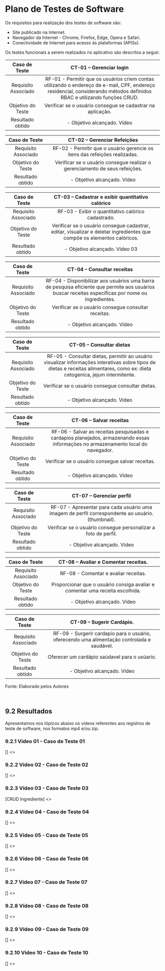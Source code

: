 # Plano de Testes de Software

Os requisitos para realização dos testes de software são: 

- Site publicado na Internet.
- Navegador da Internet - Chrome, Firefox, Edge, Opera e Safari.
- Conectividade de Internet para acesso às plataformas (APISs).

Os testes funcionais a serem realizados no aplicativo são descritos a seguir.
 
| **Caso de Teste** 	| **CT-01 – Gerenciar login** 	|
|:---:	|:---:	|
|	Requisito Associado 	| RF-01 - Permitir que os usuários criem contas utilizando o endereço de e-mail, CPF, endereço residencial, considerando métodos definidos RBAC e utilizando funções CRUD. |
| Objetivo do Teste 	| Verificar se o usuário consegue se cadastrar na aplicação. |
|Resultado obtido | - Objetivo alcançado. Vídeo  |

| Caso de Teste 	| CT-02 – Gerenciar Refeições	|
|:---:	|:---:	|
|Requisito Associado | RF-02	- Permitir que o usuário gerencie os itens das refeições realizadas. |
| Objetivo do Teste 	| Verificar se o usuário consegue realizar o gerenciamento de seus refeições. |
|Resultado obtido | - Objetivo alcançado. Vídeo  |

| Caso de Teste 	| CT-03  – Cadastrar e exibir quantitativo calórico	|
|:---:	|:---:	|
|Requisito Associado | RF-03	- Exibir o quantitativo calórico cadastrado. |
| Objetivo do Teste 	| Verificar se o usuário consegue cadastrar, editar, visualizar e deletar ingredientes que compõe os elementos calóricos. |
|Resultado obtido | - Objetivo alcançado. Vídeo 03 |

| Caso de Teste 	| CT-04  – Consultar receitas	|
|:---:	|:---:	|
|Requisito Associado | RF-04	- Disponibilizar aos usuários uma barra de pesquisa eficiente que permite aos usuários buscar receitas específicas por nome ou ingredientes. |
| Objetivo do Teste 	| Verificar se o usuário consegue consultar receitas. |
|Resultado obtido | - Objetivo alcançado. Vídeo  |

| Caso de Teste 	| CT-05  – Consultar dietas	|
|:---:	|:---:	|
|Requisito Associado | RF-05 - Consultar dietas, permitir ao usuário visualizar informações interativas sobre tipos de dietas e receitas alimentares, como ex: dieta cetogenica, jejum intermitente. |
| Objetivo do Teste 	| Verificar se o usuário consegue consultar dietas. |
|Resultado obtido | - Objetivo alcançado. Vídeo  |

| Caso de Teste 	| CT-06  – Salvar receitas	|
|:---:	|:---:	|
|Requisito Associado | RF-06 - Salvar as receitas pesquisadas e cardapios planejados, armazenando essas informações no armazenamento local do navegador. |
| Objetivo do Teste 	| Verificar se o usuário consegue salvar receitas. |
|Resultado obtido | - Objetivo alcançado. Vídeo  |

| Caso de Teste 	| CT-07  – Gerenciar perfil	|
|:---:	|:---:	|
|Requisito Associado | RF-07 - Apresentar para cada usuário uma imagem de perfil correspondente ao usuário. (thumbnail). |
| Objetivo do Teste 	| Verificar se o usuário consegue personalizar a foto de perfil. |
|Resultado obtido | - Objetivo alcançado. Vídeo  |

| Caso de Teste 	| CT-08  – Avaliar e Comentar receitas.	|
|:---:	|:---:	|
|Requisito Associado | RF-08 - Comentar e avaliar receitas. |
| Objetivo do Teste 	| Proporcionar que o usuário consiga  avaliar e comentar uma receita escolhida. |
|Resultado obtido | - Objetivo alcançado. Vídeo  |

| Caso de Teste 	| CT-09  – Sugerir Cardápio.	|
|:---:	|:---:	|
|Requisito Associado | RF-09 - Surgerir cardapio para o usuário, oferecendo uma alimentação controlada e saudável. |
| Objetivo do Teste 	| Oferecer um cardápio saúdavel para o usúario. |
|Resultado obtido | - Objetivo alcançado. Vídeo  |

Fonte: Elaborado pelos Autores

<br>

## 9.2 Resultados

Apresentamos nos tópicos abaixo os vídeos referentes aos registros de teste de software, nos formatos mp4 e/ou zip.

### 9.2.1 Vídeo 01 - Caso de Teste 01
[]
<>

### 9.2.2 Vídeo 02 - Caso de Teste 02
[]
<>

### 9.2.3 Vídeo 03 - Caso de Teste 03
[CRUD Ingrediente]
<>

### 9.2.4 Vídeo 04 - Caso de Teste 04
[]
<>

### 9.2.5 Vídeo 05 - Caso de Teste 05
[]
<>

### 9.2.6 Vídeo 06 - Caso de Teste 06
[]
<>

### 9.2.7 Vídeo 07 - Caso de Teste 07
[]
<>

### 9.2.8 Vídeo 08 - Caso de Teste 08
[]
<>

### 9.2.9 Vídeo 09 - Caso de Teste 09
[]
<>

 ### 9.2.10 Vídeo 10 - Caso de Teste 10
[]
<>
